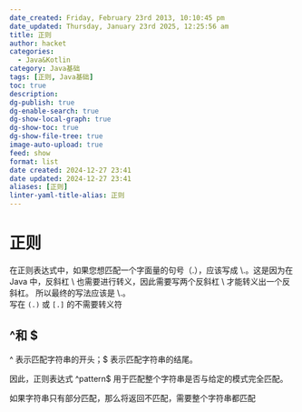 ```yaml
---
date_created: Friday, February 23rd 2013, 10:10:45 pm
date_updated: Thursday, January 23rd 2025, 12:25:56 am
title: 正则
author: hacket
categories:
  - Java&Kotlin
category: Java基础
tags: [正则, Java基础]
toc: true
description: 
dg-publish: true
dg-enable-search: true
dg-show-local-graph: true
dg-show-toc: true
dg-show-file-tree: true
image-auto-upload: true
feed: show
format: list
date created: 2024-12-27 23:41
date updated: 2024-12-27 23:41
aliases: [正则]
linter-yaml-title-alias: 正则
---
```


# 正则

在正则表达式中，如果您想匹配一个字面量的句号（.），应该写成 \\.。这是因为在 Java 中，反斜杠 \ 也需要进行转义，因此需要写两个反斜杠 \ 才能转义出一个反斜杠。 所以最终的写法应该是 \\.。<br>写在 `(.)` 或 `[.]` 的不需要转义符

## ^和 $

^ 表示匹配字符串的开头；$ 表示匹配字符串的结尾。

因此，正则表达式 ^pattern$ 用于匹配整个字符串是否与给定的模式完全匹配。

如果字符串只有部分匹配，那么将返回不匹配，需要整个字符串都匹配
